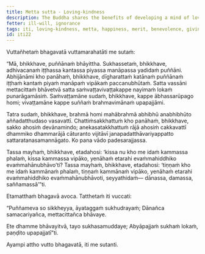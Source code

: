```yaml
---
title: Metta sutta - Loving-kindness
description: The Buddha shares the benefits of developing a mind of loving-kindness based on his direct knowledge.
fetter: ill-will, ignorance
tags: iti, loving-kindness, metta, happiness, merit, benevolence, giving, taming, restraint, iti1-27
id: iti22
---
```


Vuttañhetaṁ bhagavatā vuttamarahatāti me sutaṁ:

“Mā, bhikkhave, puññānaṁ bhāyittha. Sukhassetaṁ, bhikkhave, adhivacanaṁ iṭṭhassa kantassa piyassa manāpassa yadidaṁ puññāni. Abhijānāmi kho panāhaṁ, bhikkhave, dīgharattaṁ katānaṁ puññānaṁ iṭṭhaṁ kantaṁ piyaṁ manāpaṁ vipākaṁ paccanubhūtaṁ. Satta vassāni mettacittaṁ bhāvetvā satta saṁvaṭṭavivaṭṭakappe nayimaṁ lokaṁ punarāgamāsiṁ. Saṁvaṭṭamāne sudaṁ, bhikkhave, kappe ābhassarūpago homi; vivaṭṭamāne kappe suññaṁ brahmavimānaṁ upapajjāmi.

Tatra sudaṁ, bhikkhave, brahmā homi mahābrahmā abhibhū anabhibhūto aññadatthudaso vasavattī. Chattiṁsakkhattuṁ kho panāhaṁ, bhikkhave, sakko ahosiṁ devānamindo; anekasatakkhattuṁ rājā ahosiṁ cakkavattī dhammiko dhammarājā cāturanto vijitāvī janapadatthāvariyappatto sattaratanasamannāgato. Ko pana vādo padesarajjassa.

Tassa mayhaṁ, bhikkhave, etadahosi: ‘kissa nu kho me idaṁ kammassa phalaṁ, kissa kammassa vipāko, yenāhaṁ etarahi evaṁmahiddhiko evaṁmahānubhāvo’ti? Tassa mayhaṁ, bhikkhave, etadahosi: ‘tiṇṇaṁ kho me idaṁ kammānaṁ phalaṁ, tiṇṇaṁ kammānaṁ vipāko, yenāhaṁ etarahi evaṁmahiddhiko evaṁmahānubhāvoti, seyyathidaṁ— dānassa, damassa, saññamassā’”ti.

Etamatthaṁ bhagavā avoca. Tatthetaṁ iti vuccati:

“Puññameva so sikkheyya,
āyataggaṁ sukhudrayaṁ;
Dānañca samacariyañca,
mettacittañca bhāvaye.

Ete dhamme bhāvayitvā,
tayo sukhasamuddaye;
Abyāpajjaṁ sukhaṁ lokaṁ,
paṇḍito upapajjatī”ti.

Ayampi attho vutto bhagavatā, iti me sutanti.